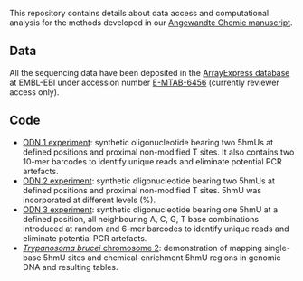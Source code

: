 This repository contains details about data access and computational analysis for the methods developed in our [Angewandte Chemie manuscript](https://onlinelibrary.wiley.com/doi/abs/10.1002/anie.201804046).


## Data

All the sequencing data have been deposited in the [ArrayExpress database](https://www.ebi.ac.uk/arrayexpress/) at EMBL-EBI under accession number [E-MTAB-6456](https://www.ebi.ac.uk/arrayexpress/experiments/E-MTAB-6456) (currently reviewer access only).


## Code

- [ODN 1 experiment](ODN1.md): synthetic oligonucleotide bearing two 5hmUs at defined positions and proximal non-modified T sites. It also contains two 10-mer barcodes to identify unique reads and eliminate potential PCR artefacts.
- [ODN 2 experiment](ODN2.md): synthetic oligonucleotide bearing two 5hmUs at defined positions and proximal non-modified T sites. 5hmU was incorporated at different levels (%).
- [ODN 3 experiment](ODN3.md): synthetic oligonucleotide bearing one 5hmU at a defined position, all neighbouring A, C, G, T base combinations introduced at random and 6-mer barcodes to identify unique reads and eliminate potential PCR artefacts.
- [*Trypanosoma brucei* chromosome 2](Tryp_chr2.md): demonstration of mapping single-base 5hmU sites and chemical-enrichment 5hmU regions in genomic DNA and resulting tables.
